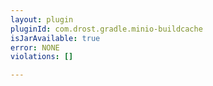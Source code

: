 ```yaml
---
layout: plugin
pluginId: com.drost.gradle.minio-buildcache
isJarAvailable: true
error: NONE
violations: []

---
```


